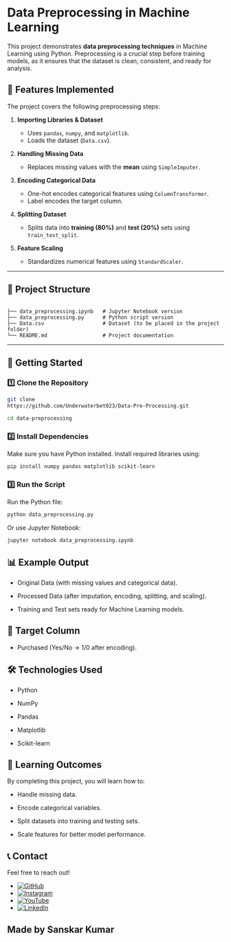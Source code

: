 # Data Preprocessing in Machine Learning  

This project demonstrates **data preprocessing techniques** in Machine Learning using Python. Preprocessing is a crucial step before training models, as it ensures that the dataset is clean, consistent, and ready for analysis.  

## 📌 Features Implemented  

The project covers the following preprocessing steps:  

1. **Importing Libraries & Dataset**  
   - Uses `pandas`, `numpy`, and `matplotlib`.  
   - Loads the dataset (`Data.csv`).  

2. **Handling Missing Data**  
   - Replaces missing values with the **mean** using `SimpleImputer`.  

3. **Encoding Categorical Data**  
   - One-hot encodes categorical features using `ColumnTransformer`.  
   - Label encodes the target column.  

4. **Splitting Dataset**  
   - Splits data into **training (80%)** and **test (20%)** sets using `train_test_split`.  

5. **Feature Scaling**  
   - Standardizes numerical features using `StandardScaler`.  

---

## 📂 Project Structure  

```plaintext

├── data_preprocessing.ipynb   # Jupyter Notebook version  
├── data_preprocessing.py      # Python script version  
├── Data.csv                   # Dataset (to be placed in the project folder)  
└── README.md                  # Project documentation

```

---

## 🚀 Getting Started  

### 1️⃣ Clone the Repository  
```bash
git clone
https://github.com/Underwaterbet023/Data-Pre-Processing.git

cd data-preprocessing


```
### 2️⃣ Install Dependencies

Make sure you have Python installed. Install required libraries using:
```bash
pip install numpy pandas matplotlib scikit-learn

```

### 3️⃣ Run the Script

Run the Python file:
```bash
python data_preprocessing.py

```
Or use Jupyter Notebook:
```bash
jupyter notebook data_preprocessing.ipynb

```
## 📊 Example Output

- Original Data (with missing values and categorical data).

- Processed Data (after imputation, encoding, splitting, and scaling).

- Training and Test sets ready for Machine Learning models.

## 🎯 Target Column

- Purchased (Yes/No → 1/0 after encoding).

## 🛠️ Technologies Used

- Python

- NumPy

- Pandas

- Matplotlib

- Scikit-learn

## 📖 Learning Outcomes

By completing this project, you will learn how to:

- Handle missing data.

- Encode categorical variables.

- Split datasets into training and testing sets.

- Scale features for better model performance.

## 📞 Contact
Feel free to reach out!

- [![GitHub](https://img.shields.io/badge/GitHub-Underwaterbet023-181717?style=flat&logo=github)](https://github.com/Underwaterbet023)
- [![Instagram](https://img.shields.io/badge/Instagram-mainhoonsanskar-E4405F?style=flat&logo=instagram)](https://www.instagram.com/mainhoonsanskar)
- [![YouTube](https://img.shields.io/badge/YouTube-SanskarKumar--i1s-FF0000?style=flat&logo=youtube)](https://www.youtube.com/@SanskarKumar-i1s)
- [![LinkedIn](https://img.shields.io/badge/LinkedIn-Sanskar%20Kumar-0077B5?style=flat&logo=linkedin)](https://www.linkedin.com/in/sanskar-kumar-65162a2b5/)

## Made by Sanskar Kumar
